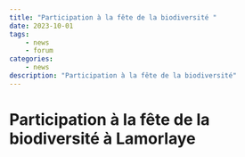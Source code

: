 ```yaml
---
title: "Participation à la fête de la biodiversité "
date: 2023-10-01
tags: 
    - news
    - forum
categories:
    - news
description: "Participation à la fête de la biodiversité"
---
```


# Participation à la fête de la biodiversité à Lamorlaye